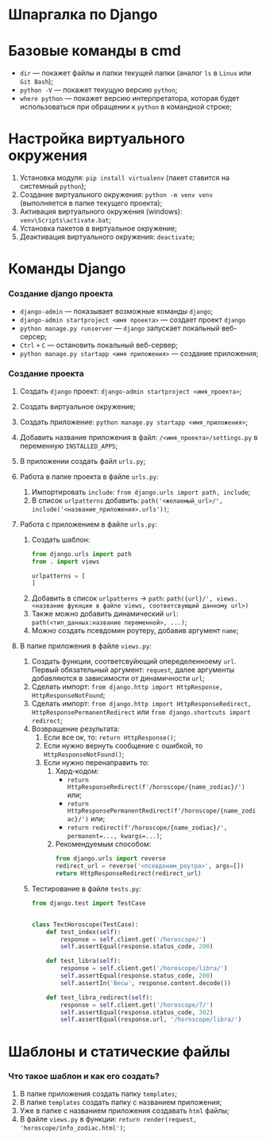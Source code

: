 # **Шпаргалка по Django**


# **Базовые команды в cmd**
* `dir`  — покажет файлы и папки текущей папки (аналог `ls` в `Linux` или `Git Bash`);
* `python -V`  — покажет текущую версию `python`;
* `where python` — покажет версию интерпретатора, которая будет использоваться при обращении к `python` в командной строке;

# **Настройка виртуального окружения**
1. Установка модуля: `pip install virtualenv` (пакет ставится на системный `python`);
2. Создание виртуального окружения: `python -m venv venv` (выполняется в папке текущего проекта);
3. Активация виртуального окружения (windows): `venv\Scripts\activate.bat`;
4. Установка пакетов в виртуальное окружение;
5. Деактивация виртуального окружения: `deactivate`;

# **Команды Django**

### **Создание django проекта**
* `django-admin` — показывает возможные команды `django`;
* `django-admin startproject <имя проекта>` — создает проект `django`
* `python manage.py runserver` — `django` запускает локальный веб-серсер;
* `Сtrl` `+` `С` — остановить локальный веб-сервер;
* `python manage.py startapp <имя приложения>` — создание приложения;


### **Создание проекта**
1. Создать `django` проект: `django-admin startproject <имя_проекта>`;

2. Создать виртуальное окружение;
3. Создать приложение: `python manage.py startapp <имя_приложения>`;
4. Добавить название приложения в файл: `/<имя_проекта>/settings.py` в переменную `INSTALLED_APPS`;
5. В приложении создать файл `urls.py`;
6. Работа в папке проекта в файле `urls.py`:
    1. Импортировать `include`: `from django.urls import path, include`;
    2. В список `urlpatterns` добавить: `path('<желаемый_url>/', include('<название_приложения>.urls'))`;
7. Работа с приложением в файле `urls.py`:
    1. Создать шаблон:
        ```py
        from django.urls import path
        from . import views

        urlpatterns = [
        ]
        ```
    2. Добавить в список `urlpatterns` -> `path`: `path({url}/', views.<название фукнции в файле views, соответсвующий данному url>)`
    3. Также можно добавить динамический `url`: `path(<тип_данных:название переменной>, ...)`;
    4. Можно создать псевдомин роутеру, добавив аргумент `name`;

8. В папке приложения в файле `views.py`:
    1. Создать функции, соответсвуйющий опеределенноему `url`. Первый обязательный аргумент: `request`, далее аргументы добавляются в зависимости от динамичности `url`;
    2. Cделать импорт: `from django.http import HttpResponse, HttpResponseNotFound`;
    3. Сделать импорт: `from django.http import HttpResponseRedirect, HttpResponsePermanentRedirect` или `from django.shortcuts import redirect`;
    4. Возвращение результата:
        1. Если все ок, то: `return HttpResponse()`;
        2. Если нужно вернуть сообщение с ошибкой, то `HttpResponseNotFound()`;
        3. Если нужно перенаправить то:
            1. Хард-кодом: 
                * `return HttpResponseRedirect(f'/horoscope/{name_zodiac}/')` или;
                * `return HttpResponsePermanentRedirect(f'/horoscope/{name_zodiac}/')` или;
                * `return redirect(f'/horoscope/{name_zodiac}/', permanent=..., kwargs=...)`;
            2. Рекомендуемым способом:
                ```py
                from django.urls import reverse
                redirect_url = reverse('<псевдоним_роутра>', args=[])
                return HttpResponseRedirect(redirect_url)
                ```
    5. Тестирование в файле `tests.py`:
        ```py
        from django.test import TestCase
    
    
        class TextHoroscope(TestCase):
            def test_index(self):
                response = self.client.get('/horoscope/')
                self.assertEqual(response.status_code, 200)
        
            def test_libra(self):
                response = self.client.get('/horoscope/libra/')
                self.assertEqual(response.status_code, 200)
                self.assertIn('Весы', response.content.decode())
        
            def test_libra_redirect(self):
                response = self.client.get('/horoscope/7/')
                self.assertEqual(response.status_code, 302)
                self.assertEqual(response.url, '/horoscope/libra/')
        ```
        
# **Шаблоны и статические файлы**
### **Что такое шаблон и как его создать?**
1. В папке приложения создать папку `templates`;
2. В папке `templates` создать папку с названием приложения;
3. Уже в папке с названием приложения создавать `html` файлы;
4. В файле `views.py` в функции: `return render(request, 'horoscope/info_zodiac.html')`;






